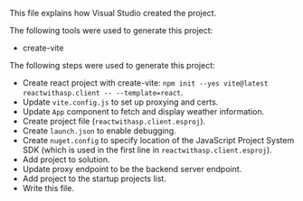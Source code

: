 This file explains how Visual Studio created the project.

The following tools were used to generate this project:
- create-vite

The following steps were used to generate this project:
- Create react project with create-vite: `npm init --yes vite@latest reactwithasp.client -- --template=react`.
- Update `vite.config.js` to set up proxying and certs.
- Update `App` component to fetch and display weather information.
- Create project file (`reactwithasp.client.esproj`).
- Create `launch.json` to enable debugging.
- Create `nuget.config` to specify location of the JavaScript Project System SDK (which is used in the first line in `reactwithasp.client.esproj`).
- Add project to solution.
- Update proxy endpoint to be the backend server endpoint.
- Add project to the startup projects list.
- Write this file.
